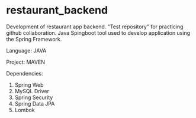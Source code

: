 # restaurant_backend
Development of restaurant app backend.
"Test repository" for practicing github collaboration.
Java Spingboot tool used to develop application using the Spring Framework.

Language: 
JAVA

Project: 
MAVEN

Dependencies:
1) Spring Web 
2) MySQL Driver
3) Spring Security 
4) Spring Data JPA
5) Lombok
